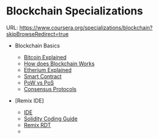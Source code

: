 # Blockchain Specializations

URL: https://www.coursera.org/specializations/blockchain?skipBrowseRedirect=true

* Blockchain Basics
  * [Bitcoin Explained](https://www.investopedia.com/news/how-bitcoin-works/)
  * [How does Blockchain Works](https://onezero.medium.com/how-does-the-blockchain-work-98c8cd01d2ae)
  * [Etherium Explained](https://ethereum.org/en/what-is-ethereum/)
  * [Smart Contract](https://blockgeeks.com/guides/smart-contracts/)
  * [PoW vs PoS](https://blockgeeks.com/guides/proof-of-work-vs-proof-of-stake/)
  * [Consensus Protocols](https://www.coindesk.com/markets/2017/03/04/a-short-guide-to-blockchain-consensus-protocols/)

* [Remix IDE]
  * [IDE](https://remix.ethereum.org/)
  * [Solidity Coding Guide](https://blockgeeks.com/guides/solidity/)
  * [Remix RDT](https://remix-ide.readthedocs.io/en/latest/index.html)
  * 
    